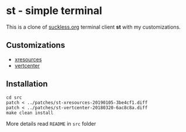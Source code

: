 st - simple terminal
====================

This is a clone of [suckless.org](https://st.suckless.org/) terminal client **st** with my customizations.

## Customizations

 - [xresources](https://st.suckless.org/patches/xresources/)
 - [vertcenter](https://st.suckless.org/patches/vertcenter/)

## Installation

	cd src
	patch < ../patches/st-xresources-20190105-3be4cf1.diff
	patch < ../patches/st-vertcenter-20180320-6ac8c8a.diff
	make clean install

More details read `README` in `src` folder
